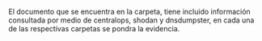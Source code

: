 El documento que se encuentra en la carpeta, tiene incluido información consultada por medio de centralops, shodan y dnsdumpster, en cada una de las respectivas carpetas se pondra la evidencia.